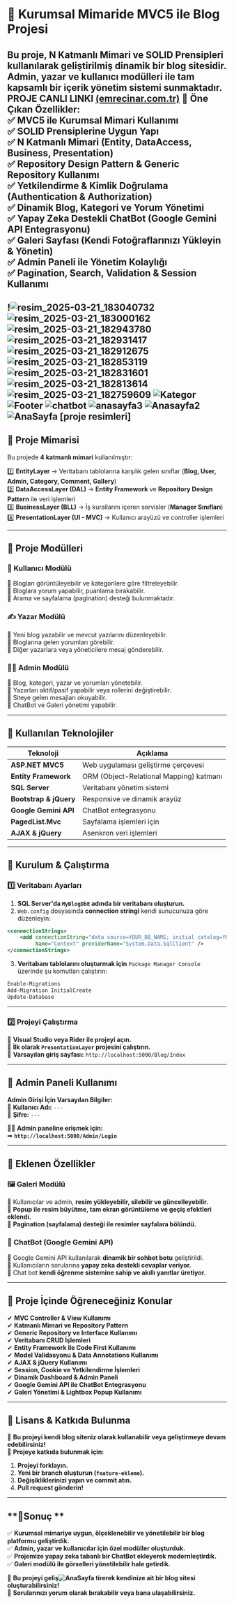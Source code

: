 # **📌 Kurumsal Mimaride MVC5 ile Blog Projesi**  

Bu proje, **N Katmanlı Mimari** ve **SOLID Prensipleri** kullanılarak geliştirilmiş **dinamik bir blog sitesidir**.  
Admin, yazar ve kullanıcı modülleri ile **tam kapsamlı bir içerik yönetim sistemi** sunmaktadır.  
PROJE CANLI LINKI [(emrecinar.com.tr)](url)
**📌 Öne Çıkan Özellikler:**  
✅ **MVC5 ile Kurumsal Mimari Kullanımı**  
✅ **SOLID Prensiplerine Uygun Yapı**  
✅ **N Katmanlı Mimari (Entity, DataAccess, Business, Presentation)**  
✅ **Repository Design Pattern & Generic Repository Kullanımı**  
✅ **Yetkilendirme & Kimlik Doğrulama (Authentication & Authorization)**  
✅ **Dinamik Blog, Kategori ve Yorum Yönetimi**  
✅ **Yapay Zeka Destekli ChatBot (Google Gemini API Entegrasyonu)**  
✅ **Galeri Sayfası (Kendi Fotoğraflarınızı Yükleyin & Yönetin)**  
✅ **Admin Paneli ile Yönetim Kolaylığı**  
✅ **Pagination, Search, Validation & Session Kullanımı**  
---
!![resim_2025-03-21_183040732](https://github.com/user-attachments/assets/e499f11f-ed45-4ca8-a50a-a8ec3ab07224)
![resim_2025-03-21_183000162](https://github.com/user-attachments/assets/36540067-4dd1-4b37-8648-eef4fa3ed8c0)
![resim_2025-03-21_182943780](https://github.com/user-attachments/assets/985c2bd7-c04d-4e0e-a7e3-b866d8819ff5)
![resim_2025-03-21_182931417](https://github.com/user-attachments/assets/9187e750-44b5-404a-92af-d754ac9483fb)
![resim_2025-03-21_182912675](https://github.com/user-attachments/assets/1d1542cb-8a59-4dca-aa9c-7d459f4e0b0e)
![resim_2025-03-21_182853119](https://github.com/user-attachments/assets/c8c11c53-14bd-4094-b336-de1a22673b1f)
![resim_2025-03-21_182831601](https://github.com/user-attachments/assets/234fecb9-214a-4ca0-a11a-3894913ae5fb)
![resim_2025-03-21_182813614](https://github.com/user-attachments/assets/49b8dcc3-e16a-4967-bd3f-3bbf1f156c2c)
![resim_2025-03-21_182759609](https://github.com/user-attachments/assets/f8dc5846-346f-4ef2-a56a-4c7c20ff2de5)
![Kategor](https://github.com/user-attachments/assets/6921e202-3a71-493c-a800-4f692a763c9a)
![Footer](https://github.com/user-attachments/assets/79edb836-648c-4332-87f4-c18a4b2e7418)
![chatbot](https://github.com/user-attachments/assets/9cc590ea-f5bf-4878-af34-10b28453262c)
![anasayfa3](https://github.com/user-attachments/assets/e66ddbda-7ee7-44d4-ac20-e7aa6b38448f)
![Anasayfa2](https://github.com/user-attachments/assets/b8bf997b-04cb-4eb6-a5e8-b19d8d9c5858)
![AnaSayfa](https://github.com/user-attachments/assets/3b261820-9ce0-4ee1-b259-217ed91b2afe)
[proje resimleri]
---                                                  

## **📌 Proje Mimarisi**  
Bu projede **4 katmanlı mimari** kullanılmıştır:  

1️⃣ **EntityLayer** → Veritabanı tablolarına karşılık gelen sınıflar (**Blog, User, Admin, Category, Comment, Gallery**)  
2️⃣ **DataAccessLayer (DAL)** → **Entity Framework** ve **Repository Design Pattern** ile veri işlemleri  
3️⃣ **BusinessLayer (BLL)** → İş kurallarını içeren servisler (**Manager Sınıfları**)  
4️⃣ **PresentationLayer (UI - MVC)** → Kullanıcı arayüzü ve controller işlemleri  

---

## **📌 Proje Modülleri**  
### **👤 Kullanıcı Modülü**  
🔹 Blogları görüntüleyebilir ve kategorilere göre filtreleyebilir.  
🔹 Bloglara yorum yapabilir, puanlama bırakabilir.  
🔹 Arama ve sayfalama (pagination) desteği bulunmaktadır.  

### **✍️ Yazar Modülü**  
🔹 Yeni blog yazabilir ve mevcut yazılarını düzenleyebilir.  
🔹 Bloglarına gelen yorumları görebilir.  
🔹 Diğer yazarlara veya yöneticilere mesaj gönderebilir.  

### **👨‍💼 Admin Modülü**  
🔹 Blog, kategori, yazar ve yorumları yönetebilir.  
🔹 Yazarları aktif/pasif yapabilir veya rollerini değiştirebilir.  
🔹 Siteye gelen mesajları okuyabilir.  
🔹 ChatBot ve Galeri yönetimi yapabilir.  

---

## **📌 Kullanılan Teknolojiler**  

| Teknoloji | Açıklama |
|-----------|---------|
| **ASP.NET MVC5** | Web uygulaması geliştirme çerçevesi |
| **Entity Framework** | ORM (Object-Relational Mapping) katmanı |
| **SQL Server** | Veritabanı yönetim sistemi |
| **Bootstrap & jQuery** | Responsive ve dinamik arayüz |
| **Google Gemini API** | ChatBot entegrasyonu |
| **PagedList.Mvc** | Sayfalama işlemleri için |
| **AJAX & jQuery** | Asenkron veri işlemleri |

---

## **📌 Kurulum & Çalıştırma**  
### **1️⃣ Veritabanı Ayarları**  
1. **SQL Server'da `MyBlogDbE` adında bir veritabanı oluşturun.**  
2. `Web.config` dosyasında **connection stringi** kendi sunucunuza göre düzenleyin:  
```xml
<connectionStrings>
    <add connectionString="data source=YOUR_DB_NAME; initial catalog=YOUR_PRJ_NAME;UserID=YOUR_USER_ID;Password=YOUR_PASSWORD" 
         Name="Context" providerName="System.Data.SqlClient" />
</connectionStrings>
```
3. **Veritabanı tablolarını oluşturmak için** `Package Manager Console` üzerinde şu komutları çalıştırın:  
```sh
Enable-Migrations
Add-Migration InitialCreate
Update-Database
```

---

### **2️⃣ Projeyi Çalıştırma**  
📌 **Visual Studio veya Rider ile projeyi açın.**  
📌 **İlk olarak `PresentationLayer` projesini çalıştırın.**  
📌 **Varsayılan giriş sayfası:** `http://localhost:5000/Blog/Index`  

---

## **📌 Admin Paneli Kullanımı**  
**Admin Girişi İçin Varsayılan Bilgiler:**  
🔹 **Kullanıcı Adı:** `---`  
🔹 **Şifre:** `---`  

👨‍💼 **Admin paneline erişmek için:**  
➡ **`http://localhost:5000/Admin/Login`**  

---

## **📌 Eklenen Özellikler**  
### **🖼️ Galeri Modülü**  
📌 Kullanıcılar ve admin, **resim yükleyebilir, silebilir ve güncelleyebilir.**  
📌 **Popup ile resim büyütme, tam ekran görüntüleme ve geçiş efektleri eklendi.**  
📌 **Pagination (sayfalama) desteği ile resimler sayfalara bölündü.**  

### **🤖 ChatBot (Google Gemini API)**  
📌 Google Gemini API kullanılarak **dinamik bir sohbet botu** geliştirildi.  
📌 Kullanıcıların sorularına **yapay zeka destekli cevaplar veriyor.**  
📌 Chat bot **kendi öğrenme sistemine sahip ve akıllı yanıtlar üretiyor.**  

---

## **📌 Proje İçinde Öğreneceğiniz Konular**  
✔ **MVC Controller & View Kullanımı**  
✔ **Katmanlı Mimari ve Repository Pattern**  
✔ **Generic Repository ve Interface Kullanımı**  
✔ **Veritabanı CRUD İşlemleri**  
✔ **Entity Framework ile Code First Kullanımı**  
✔ **Model Validasyonu & Data Annotations Kullanımı**  
✔ **AJAX & jQuery Kullanımı**  
✔ **Session, Cookie ve Yetkilendirme İşlemleri**  
✔ **Dinamik Dashboard & Admin Paneli**  
✔ **Google Gemini API ile ChatBot Entegrasyonu**  
✔ **Galeri Yönetimi & Lightbox Popup Kullanımı**  

---

## **📌 Lisans & Katkıda Bulunma**  
🚀 **Bu projeyi kendi blog siteniz olarak kullanabilir veya geliştirmeye devam edebilirsiniz!**  
📌 **Projeye katkıda bulunmak için:**  
1. **Projeyi forklayın.**  
2. **Yeni bir branch oluşturun (`feature-ekleme`).**  
3. **Değişikliklerinizi yapın ve commit atın.**  
4. **Pull request gönderin!**  

---

## **📌Sonuç **  
✅ **Kurumsal mimariye uygun, ölçeklenebilir ve yönetilebilir bir blog platformu geliştirdik.**  
✅ **Admin, yazar ve kullanıcılar için özel modüller oluşturduk.**  
✅ **Projemize yapay zeka tabanlı bir ChatBot ekleyerek modernleştirdik.**  
✅ **Galeri modülü ile görselleri yönetilebilir hale getirdik.**  

📌 **Bu projeyi geliş![AnaSayfa](https://github.com/user-attachments/assets/4e4096a7-62c0-4c4a-ae6a-f0daf86ca6aa)
tirerek kendinize ait bir blog sitesi oluşturabilirsiniz!**  
📌 **Sorularınızı yorum olarak bırakabilir veya bana ulaşabilirsiniz.**  

